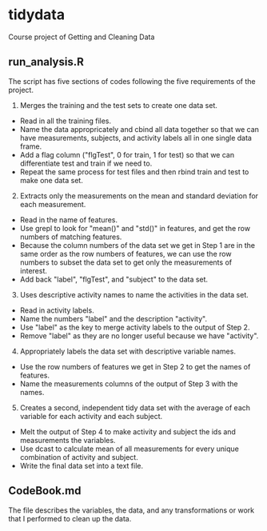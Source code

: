 tidydata
========

Course project of Getting and Cleaning Data


## run_analysis.R
The script has five sections of codes following the five requirements of the project.

1. Merges the training and the test sets to create one data set.
  * Read in all the training files.
  * Name the data appropricately and cbind all data together so that we can have measurements, subjects, and activity labels all in one single data frame.
  * Add a flag column ("flgTest", 0 for train, 1 for test) so that we can differentiate test and train if we need to.
  * Repeat the same process for test files and then rbind train and test to make one data set.

2. Extracts only the measurements on the mean and standard deviation for each measurement.
  * Read in the name of features.
  * Use grepl to look for "mean()" and "std()" in features, and get the row numbers of matching features.
  * Because the column numbers of the data set we get in Step 1 are in the same order as the row numbers of features, we can use the row numbers to subset the data set to get only the measurements of interest.
  * Add back "label", "flgTest", and "subject" to the data set.

3. Uses descriptive activity names to name the activities in the data set.
  * Read in activity labels.
  * Name the numbers "label" and the description "activity".
  * Use "label" as the key to merge activity labels to the output of Step 2.
  * Remove "label" as they are no longer useful because we have "activity".

4. Appropriately labels the data set with descriptive variable names.
  * Use the row numbers of features we get in Step 2 to get the names of features.
  * Name the measurements columns of the output of Step 3 with the names.

5. Creates a second, independent tidy data set with the average of each variable for each activity and each subject. 
  * Melt the output of Step 4 to make activity and subject the ids and measurements the variables.
  * Use dcast to calculate mean of all measurements for every unique combination of activity and subject.
  * Write the final data set into a text file.


## CodeBook.md
The file describes the variables, the data, and any transformations or work that I performed to clean up the data.
